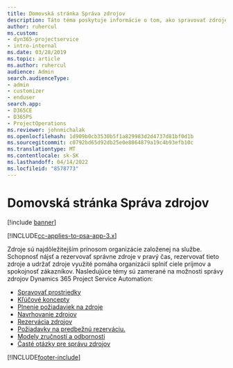 ```yaml
---
title: Domovská stránka Správa zdrojov
description: Táto téma poskytuje informácie o tom, ako spravovať zdroje.
author: ruhercul
ms.custom:
- dyn365-projectservice
- intro-internal
ms.date: 03/28/2019
ms.topic: article
ms.author: ruhercul
audience: Admin
search.audienceType:
- admin
- customizer
- enduser
search.app:
- D365CE
- D365PS
- ProjectOperations
ms.reviewer: johnmichalak
ms.openlocfilehash: 1d909b0cb3530b5f1a829983d2d4737d81bf0d1b
ms.sourcegitcommit: c0792bd65d92db25e0e8864879a19c4b93efb10c
ms.translationtype: MT
ms.contentlocale: sk-SK
ms.lasthandoff: 04/14/2022
ms.locfileid: "8578773"
---
```

# <a name="resource-management-home-page"></a>Domovská stránka Správa zdrojov

[!include [banner](../includes/psa-now-project-operations.md)]

[!INCLUDE[cc-applies-to-psa-app-3.x](../includes/cc-applies-to-psa-app-3x.md)]

Zdroje sú najdôležitejším prínosom organizácie založenej na službe. Schopnosť nájsť a rezervovať správne zdroje v pravý čas, rezervovať tieto zdroje a udržať zdroje využité pomáha organizácii splniť ciele príjmov a spokojnosť zákazníkov. Nasledujúce témy sú zamerané na možnosti správy zdrojov Dynamics 365 Project Service Automation:

- [Spravovať prostriedky](manage-resources.md)
- [Kľúčové koncepty](reports-key-concepts.md)
- [Plnenie požiadaviek na zdroje](resource-management-fulfill-requests.md)
- [Navrhovanie zdrojov](resource-management-propose-resources.md)
- [Rezervácia zdrojov](resource-management-book-resources-scheduleboard.md)
- [Požiadavky na predbežnú rezerváciu.](resource-management-softbook-requirements.md)
- [Modely zručností a odbornosti](resource-management-skills-proficiency.md)
- [Časté otázky pre správu zdrojov](resource-management-faq.md)


[!INCLUDE[footer-include](../includes/footer-banner.md)]
